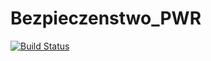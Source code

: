 # Bezpieczenstwo_PWR
[![Build Status](https://travis-ci.org/jereksel/Bezpieczenstwo_PWR.svg?branch=lista4)](https://travis-ci.org/jereksel/Bezpieczenstwo_PWR)
